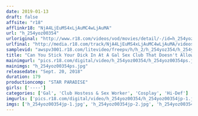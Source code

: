 ```yaml
---
date: 2019-01-13
draft: false
affsite: "r18"
afflinkr18: "NjA4LjEuMS4xLjAuMC4wLjAuMA"
url: "h_254yoz00354"
urloriginal: "http://www.r18.com/videos/vod/movies/detail/-/id=h_254yoz00354"
urlfinal: "http://media.r18.com/track/NjA4LjEuMS4xLjAuMC4wLjAuMA/videos/vod/movies/detail/-/id=h_254yoz00354"
samplevid: "awspv3001.r18.com/litevideo/freepv/h/h_2/h_254yoz354/h_254yoz354_dmb_w.mp4"
title: "Can You Stick Your Dick In At A Gal Sex Club That Doesn't Allow Fucking? Totally On Record 180 Minutes"
mainimgurl: "pics.r18.com/digital/video/h_254yoz00354/h_254yoz00354ps.jpg"
mainimgs: "h_254yoz00354ps.jpg"
releasedate: "Sept. 20, 2018"
duration: 179
productioncomp: "STAR PARADISE"
girls: ['----']
categories: ['Gal', 'Club Hostess & Sex Worker', 'Cosplay', 'Hi-Def']
imgurls: ['pics.r18.com/digital/video/h_254yoz00354/h_254yoz00354jp-1.jpg', 'pics.r18.com/digital/video/h_254yoz00354/h_254yoz00354jp-2.jpg', 'pics.r18.com/digital/video/h_254yoz00354/h_254yoz00354jp-3.jpg', 'pics.r18.com/digital/video/h_254yoz00354/h_254yoz00354jp-4.jpg', 'pics.r18.com/digital/video/h_254yoz00354/h_254yoz00354jp-5.jpg', 'pics.r18.com/digital/video/h_254yoz00354/h_254yoz00354jp-6.jpg', 'pics.r18.com/digital/video/h_254yoz00354/h_254yoz00354jp-7.jpg', 'pics.r18.com/digital/video/h_254yoz00354/h_254yoz00354jp-8.jpg', 'pics.r18.com/digital/video/h_254yoz00354/h_254yoz00354jp-9.jpg', 'pics.r18.com/digital/video/h_254yoz00354/h_254yoz00354jp-10.jpg', 'pics.r18.com/digital/video/h_254yoz00354/h_254yoz00354jp-11.jpg', 'pics.r18.com/digital/video/h_254yoz00354/h_254yoz00354jp-12.jpg', 'pics.r18.com/digital/video/h_254yoz00354/h_254yoz00354jp-13.jpg', 'pics.r18.com/digital/video/h_254yoz00354/h_254yoz00354jp-14.jpg', 'pics.r18.com/digital/video/h_254yoz00354/h_254yoz00354jp-15.jpg', 'pics.r18.com/digital/video/h_254yoz00354/h_254yoz00354jp-16.jpg', 'pics.r18.com/digital/video/h_254yoz00354/h_254yoz00354jp-17.jpg', 'pics.r18.com/digital/video/h_254yoz00354/h_254yoz00354jp-18.jpg', 'pics.r18.com/digital/video/h_254yoz00354/h_254yoz00354jp-19.jpg', 'pics.r18.com/digital/video/h_254yoz00354/h_254yoz00354jp-20.jpg']
imgs: ['h_254yoz00354jp-1.jpg', 'h_254yoz00354jp-2.jpg', 'h_254yoz00354jp-3.jpg', 'h_254yoz00354jp-4.jpg', 'h_254yoz00354jp-5.jpg', 'h_254yoz00354jp-6.jpg', 'h_254yoz00354jp-7.jpg', 'h_254yoz00354jp-8.jpg', 'h_254yoz00354jp-9.jpg', 'h_254yoz00354jp-10.jpg', 'h_254yoz00354jp-11.jpg', 'h_254yoz00354jp-12.jpg', 'h_254yoz00354jp-13.jpg', 'h_254yoz00354jp-14.jpg', 'h_254yoz00354jp-15.jpg', 'h_254yoz00354jp-16.jpg', 'h_254yoz00354jp-17.jpg', 'h_254yoz00354jp-18.jpg', 'h_254yoz00354jp-19.jpg', 'h_254yoz00354jp-20.jpg']
---
```

